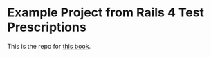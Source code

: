 # Example Project from Rails 4 Test Prescriptions

This is the repo for [this book](http://pragprog.com/book/nrtest2/rails-4-test-prescriptions).

